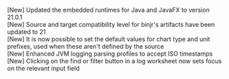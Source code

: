[New] Updated the embedded runtimes for Java and JavaFX to version 21.0.1  
[New] Source and target compatibility level for binjr's artifacts have been updated to 21  
[New] It is now possible to set the default values for chart type and unit prefixes, used when these aren't defined by the source  
[New] Enhanced JVM logging parsing profiles to accept ISO timestamps  
[New] Clicking on the find or filter button in a log worksheet now sets focus on the relevant input field  
